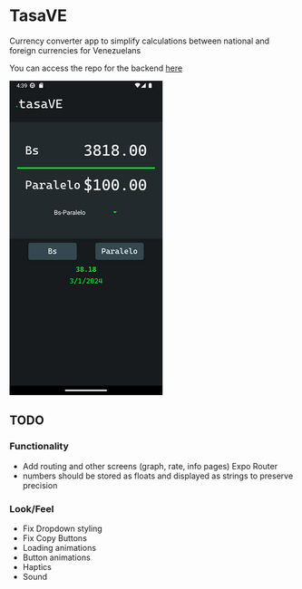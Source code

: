 # TasaVE
Currency converter app to simplify calculations between national and foreign currencies for Venezuelans

You can access the repo for the backend [here](https://github.com/dmorenog01/tasave-native-backend)


![App preview](rsz_app_preview2.png)

## TODO
### Functionality

- Add routing and other screens (graph, rate, info pages) Expo Router
- numbers should be stored as floats and displayed as strings to preserve precision

### Look/Feel
- Fix Dropdown styling
- Fix Copy Buttons
- Loading animations
- Button animations
- Haptics
- Sound
